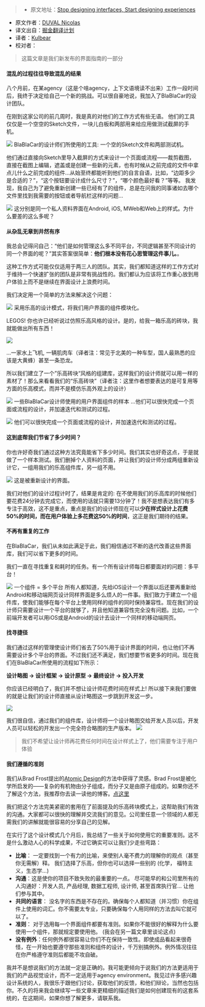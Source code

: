> * 原文地址：[Stop designing interfaces, Start designing experiences](https://medium.com/blablacar-design/stop-designing-interfaces-start-designing-experiences-d82def0b802c#.tm2nitn97)
* 原文作者：[DUVAL Nicolas](https://medium.com/@nicolaseek?source=post_header_lockup)
* 译文出自：[掘金翻译计划](https://github.com/xitu/gold-miner)
* 译者：[Kulbear](https://github.com/Kulbear)
* 校对者：

> 这篇文章是我们新发布的界面指南的一部分

#### 混乱的过程往往导致混乱的结果

八个月前，在某agency（这是个啥agency，上下文语境读不出来）工作一段时间后，我终于决定给自己一个新的挑战。可以很自豪地说，我加入了BlaBlaCar的设计团队。

在刚到这家公司的前几周时，我是真的对他们的工作方式有些无语。 他们的工具仅仅是一个空空的Sketch文件，一块儿白板和两部用来给应用做测试截屏的手机。

![](https://cdn-images-1.medium.com/max/800/1*o4z8igVxDHWdYsH2gyxytg.png)
BlaBlaCar的设计师们所使用的工具: 一个空的Sketch文件和两部测试机。

他们通过直接向Sketch里导入截屏的方式来设计一个页面或流程——裁剪截图，直接在截图上编辑，遮盖或是创建一些新的元素，也有时候从之前完成的文件中拿点儿什么之前完成的组件...从始至终都能听到他们的自言自语，比如，“边距多少是合适的？”，“这个按钮要设计成什么尺寸？”，“哪个颜色最好看？”等等。 我发现，我自己为了避免重新创建一些已经有了的组件，总是在问我的同事诸如去哪个文件里找到我需要的按钮或者导航栏这样的问题...

![](https://cdn-images-1.medium.com/max/800/1*oBE_ubLfATsMbN2F7mNaAg.png)
这分别是同一个私人资料界面在Android, iOS, MWeb和Web上的样式。为什么要差的这么多呢？

#### 从杂乱无章到井然有序

我总会记得问自己：“他们是如何管理这么多不同平台，不同逻辑甚至不同设计的同一个界面的呢？”其实答案很简单：**他们根本没有花心思管理这件事儿。**。

这种工作方式可能仅仅适用于两三人的团队。其实，我们都知道这样的工作方式对于维持一个快速扩张的团队是非常有挑战性的。我们都认为应该将工作重心放到用户体验上而不是继续在界面设计上浪费时间。

我们决定用一个简单的方法来解决这个问题：

![](https://cdn-images-1.medium.com/max/800/1*l9TGf5aMciH_R_0QXq_0rA.jpeg)
采用乐高的设计模式，将我们用户界面的组件模块化。

LEGOS! 你也许已经听说过仿照乐高风格的设计。是的，给我一箱乐高的砖块，我就能做出所有东西！

![](https://cdn-images-1.medium.com/max/800/1*rOkcMUYTg-GuqdKf1UrEeQ.jpeg)

…一家水上飞机, 一辆肌肉车（译者注：常见于北美的一种车型，国人最熟悉的应该是大黄蜂）甚至一条恐龙。

所以我们建立了一个”乐高砖块“风格的组建库，这样我们的设计师就可以用一样的素材了！那么来看看我们的“乐高砖块”（译者注：这里作者想要表达的是可复用等方面的乐高模式，而并不是模仿乐高外观上的设计）

![](https://cdn-images-1.medium.com/max/800/1*8zglU_HkFzdWwV7wO2M45Q.png)
一些BlaBlaCar设计师使用的用户界面组件的样本
…他们可以很快完成一个页面或流程的设计，并加速迭代和测试的过程。

![](https://cdn-images-1.medium.com/max/1200/1*9spx7jXBRpSrHquOVdnP7A.png)
他们可以很快完成一个页面或流程的设计，并加速迭代和测试的过程。

#### 这到底帮我们节省了多少时间？

你也许好奇我们通过这种方法究竟能省下多少时间。我们其实也好奇这点，于是就做了一个样本测试。我们删掉个人资料的页面，并让我们的设计师分成两组重新设计它，一组用我们的乐高组件库，另一组不用。

![](https://cdn-images-1.medium.com/max/1200/1*rkFKD6Y69_YqG3NqCEJmEA.png)
这是被重新设计的界面。

我们对他们的设计过程计时了，结果是肯定的: 在不使用我们的乐高库的时候他们要花费24分钟去完成它，而使用的话就只需要13分钟了！我不是想表达我们有多专注于高效，这不是重点，重点是我们的设计师现在可以**少在样式设计上花费50%的时间，而在用户体验上多花费这50%的时间**，这正是我们期待的结果。

#### 不再有重复的工作

在BlaBlaCar，我们从未如此满足于此，我们相信通过不断的迭代改善这些界面库，我们可以省下更多的时间。

我们一直在寻找重复和耗时的任务。有一个所有设计师每日都要面对的问题：多平台！

![](https://cdn-images-1.medium.com/max/800/1*WlvXE-kPz2foWIVHfGbzPQ.png)
一个组件 = 多个平台
所有人都知道，先给iOS设计一个界面以后还要再重新给Android和移动端网页设计同样界面是多么烦人的一件事。我们致力于建立一个组件库，使我们能够在每个平台上使用同样的组件的同时保持兼容性。现在我们的设计师只需要设计一个平台的就够了，并且他知道兼容性完全没有问题。比如，一个前端开发者可以用iOS或是Android的设计去设计一个同样的移动端网页。

#### 找寻捷径

我们通过这样的管理使设计师们省去了50%用于设计界面的时间，也让他们不再需要设计多个平台的界面。不过我们还不满足，我们想要节省更多的时间。现在我们在BlaBlaCar所使用的流程如下所示：

**设计略图 → 设计框架 → 设计原型 → 最终设计 → 投入开发**

你应该已经明白了，我们并不想让设计师花费时间在样式上! 所以接下来我们要做的就是让我们的设计师直接从设计略图这一步跳到开发这一步。

![](https://cdn-images-1.medium.com/max/800/1*EbgfUlo0iolc4tfllCTruA.png)

我们很自信，通过我们的组件库，设计师将一个设计略图交给开发人员以后，开发人员可以轻松的开发出一个完全符合略图的生产版本。
![](https://cdn-images-1.medium.com/max/800/1*fxjoQN3wIGeFIuKOfyUfYg.png)

> 我们不希望让设计师再花费任何时间在设计样式上了，他们需要专注于用户体验

#### 我们遵循的准则

我们从Brad Frost提出的[Atomic Design](http://bradfrost.com/blog/post/atomic-web-design/)的方法中获得了灵感。Brad Frost是被化学所启发的——复杂的有机物由分子组成，而分子又是由原子组成的。如果你还不了解这个方法，我推荐你去读一读他的博客。[点这里](http://bradfrost.com/blog/post/atomic-web-design/)

我们把这个方法完美紧密的套用在了前面提及的乐高砖块模式上，这帮助我们有效的沟通。大家都可以很快的理解并交流我们的意见。公司里任意一个领域的人都无需我们的讲解就能很容易的分享自己的见解。

在实行了这个设计模式几个月后，我总结了一些关于如何使用它的重要准则。这不是什么激动人心的科学成果，不过它确实可以让我们少走些弯路：

- **比喻**： 一定要找到一个有力的比喻，来使别人毫不费力的理解你的观点（甚至你无需解）释。 我们选择了乐高，但你也可以选择一些别的 (化学， 福特主义，生态学…)
- **沟通**：这是使你的项目不致失败的最重要的一点。 尽可能早的和公司里所有的人沟通好：开发人员, 产品经理, 数据工程师, 设计师, 甚至首席执行官… 让他们参与其中。
- **共同的语言**： 没名字的东西是不存在的。确保每个人都知道（并习惯）你在组件上使用的词汇。你不需要太专业，只要确保每个人用同样的方法去叫它就可以了。
- **准则**： 对于选用每一个界面组件都要有准则。如果你不能很好的解释为什么要使用一个组件，那就规定要使用他。 (我会在另一篇文章里谈论这点)
- **没有例外**：任何例外都很容易让你们不在保持一致性。即使成品看起来很奇怪，在一开始也要遵守那些准则和组件的设计，千万别搞例外。例外情况往往在你严格遵守准则后都能不攻自破。

我并不是想说我们的方法就一定是正确的。我可能更倾向于说我们的方法更适用于我们的产品视觉设计，而不一定适用于agency environment。我见过许多感兴趣设计系统的人，我很乐于跟他们讨论，获取他们的反馈，和他们辩论，当然也包括你。不久的将来我会继续写一些文章来更精细的描述我们是如何创建现有的这套系统的，在这期间，如果你想了解更多，请联系我。
